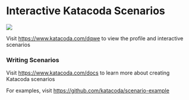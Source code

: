 # Interactive Katacoda Scenarios

[![](http://shields.katacoda.com/katacoda/dqwe/count.svg)](https://www.katacoda.com/dqwe "Get your profile on Katacoda.com")

Visit https://www.katacoda.com/dqwe to view the profile and interactive scenarios

### Writing Scenarios
Visit https://www.katacoda.com/docs to learn more about creating Katacoda scenarios

For examples, visit https://github.com/katacoda/scenario-example
